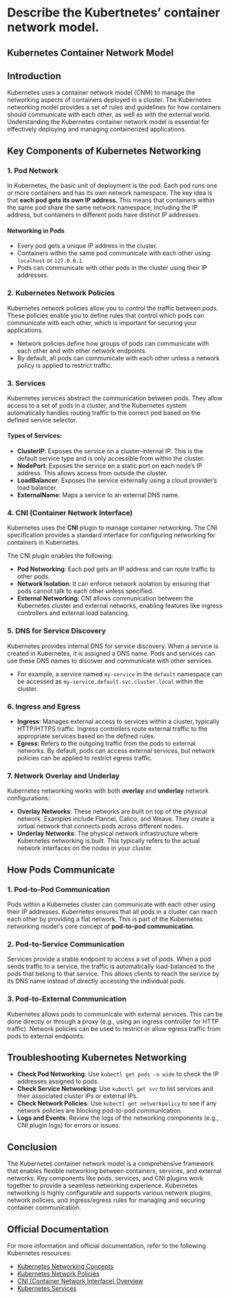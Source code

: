 # Describe the Kubertnetes’ container network model.

## Kubernetes Container Network Model

## Introduction

Kubernetes uses a container network model (CNM) to manage the networking aspects of containers deployed in a cluster. The Kubernetes networking model provides a set of rules and guidelines for how containers should communicate with each other, as well as with the external world. Understanding the Kubernetes container network model is essential for effectively deploying and managing containerized applications.

## Key Components of Kubernetes Networking

### 1. **Pod Network**

In Kubernetes, the basic unit of deployment is the pod. Each pod runs one or more containers and has its own network namespace. The key idea is that **each pod gets its own IP address**. This means that containers within the same pod share the same network namespace, including the IP address, but containers in different pods have distinct IP addresses.

#### Networking in Pods
- Every pod gets a unique IP address in the cluster.
- Containers within the same pod communicate with each other using `localhost` or `127.0.0.1`.
- Pods can communicate with other pods in the cluster using their IP addresses.

### 2. **Kubernetes Network Policies**

Kubernetes network policies allow you to control the traffic between pods. These policies enable you to define rules that control which pods can communicate with each other, which is important for securing your applications.

- Network policies define how groups of pods can communicate with each other and with other network endpoints.
- By default, all pods can communicate with each other unless a network policy is applied to restrict traffic.

### 3. **Services**

Kubernetes services abstract the communication between pods. They allow access to a set of pods in a cluster, and the Kubernetes system automatically handles routing traffic to the correct pod based on the defined service selector.

#### Types of Services:
- **ClusterIP**: Exposes the service on a cluster-internal IP. This is the default service type and is only accessible from within the cluster.
- **NodePort**: Exposes the service on a static port on each node’s IP address. This allows access from outside the cluster.
- **LoadBalancer**: Exposes the service externally using a cloud provider’s load balancer.
- **ExternalName**: Maps a service to an external DNS name.

### 4. **CNI (Container Network Interface)**

Kubernetes uses the **CNI** plugin to manage container networking. The CNI specification provides a standard interface for configuring networking for containers in Kubernetes.

The CNI plugin enables the following:
- **Pod Networking**: Each pod gets an IP address and can route traffic to other pods.
- **Network Isolation**: It can enforce network isolation by ensuring that pods cannot talk to each other unless specified.
- **External Networking**: CNI allows communication between the Kubernetes cluster and external networks, enabling features like ingress controllers and external load balancing.

### 5. **DNS for Service Discovery**

Kubernetes provides internal DNS for service discovery. When a service is created in Kubernetes, it is assigned a DNS name. Pods and services can use these DNS names to discover and communicate with other services.

- For example, a service named `my-service` in the `default` namespace can be accessed as `my-service.default.svc.cluster.local` within the cluster.

### 6. **Ingress and Egress**

- **Ingress**: Manages external access to services within a cluster, typically HTTP/HTTPS traffic. Ingress controllers route external traffic to the appropriate services based on the defined rules.
- **Egress**: Refers to the outgoing traffic from the pods to external networks. By default, pods can access external services, but network policies can be applied to restrict egress traffic.

### 7. **Network Overlay and Underlay**

Kubernetes networking works with both **overlay** and **underlay** network configurations:
- **Overlay Networks**: These networks are built on top of the physical network. Examples include Flannel, Calico, and Weave. They create a virtual network that connects pods across different nodes.
- **Underlay Networks**: The physical network infrastructure where Kubernetes networking is built. This typically refers to the actual network interfaces on the nodes in your cluster.

## How Pods Communicate

### 1. **Pod-to-Pod Communication**
Pods within a Kubernetes cluster can communicate with each other using their IP addresses. Kubernetes ensures that all pods in a cluster can reach each other by providing a flat network. This is part of the Kubernetes networking model's core concept of **pod-to-pod communication**.

### 2. **Pod-to-Service Communication**
Services provide a stable endpoint to access a set of pods. When a pod sends traffic to a service, the traffic is automatically load-balanced to the pods that belong to that service. This allows clients to reach the service by its DNS name instead of directly accessing the individual pods.

### 3. **Pod-to-External Communication**
Kubernetes allows pods to communicate with external services. This can be done directly or through a proxy (e.g., using an ingress controller for HTTP traffic). Network policies can be used to restrict or allow egress traffic from pods to external endpoints.

## Troubleshooting Kubernetes Networking

- **Check Pod Networking**: Use `kubectl get pods -o wide` to check the IP addresses assigned to pods.
- **Check Service Networking**: Use `kubectl get svc` to list services and their associated cluster IPs or external IPs.
- **Check Network Policies**: Use `kubectl get networkpolicy` to see if any network policies are blocking pod-to-pod communication.
- **Logs and Events**: Review the logs of the networking components (e.g., CNI plugin logs) for errors or issues.

## Conclusion

The Kubernetes container network model is a comprehensive framework that enables flexible networking between containers, services, and external networks. Key components like pods, services, and CNI plugins work together to provide a seamless networking experience. Kubernetes networking is highly configurable and supports various network plugins, network policies, and ingress/egress rules for managing and securing container communication.

## Official Documentation

For more information and official documentation, refer to the following Kubernetes resources:

- [Kubernetes Networking Concepts](https://kubernetes.io/docs/concepts/networking/)
- [Kubernetes Network Policies](https://kubernetes.io/docs/concepts/services-networking/network-policies/)
- [CNI (Container Network Interface) Overview](https://kubernetes.io/docs/concepts/cluster-administration/networking/)
- [Kubernetes Services](https://kubernetes.io/docs/concepts/services-networking/service/)
